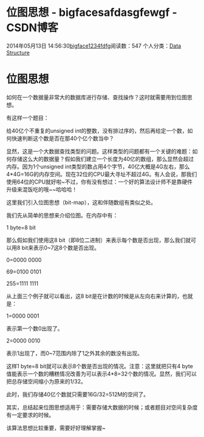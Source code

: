 # 位图思想 - bigfacesafdasgfewgf - CSDN博客





2014年05月13日 14:56:30[bigface1234fdfg](https://me.csdn.net/puqutogether)阅读数：547
个人分类：[Data Structure](https://blog.csdn.net/puqutogether/article/category/2595131)









# 位图思想

如何在一个数据量非常大的数据库进行存储、查找操作？这时就需要用到位图思想。




有这样一个题目：

给40亿个不重复的unsigned int的整数，没有排过序的，然后再给定一个数，如何快速判断这个数是否在那40个亿个数当中？




显然，这是一个大数据查找类型的问题。这样类型的问题都有一个关键的难题：如何存储这么大的数据量？假如我们建立一个长度为40亿的数组，那么显然会超过内存。因为1个unsigned int类型的数占用4个字节，40亿大概是4G左右，那么4*4G=16G的内存空间。现在32位的CPU最大寻址不超过4G。有人会说，那我们使用64位的CPU就好啦~不过，你有没有想过：一个好的算法设计师不是靠硬件升级来混饭吃的哦~~哈哈哈！




这里我们引入位图思想（bit-map），这和伴随数组有类似之处。

我们先从简单的思想来介绍位图。在内存中有：

1 byte=8 bit

那么假如我们使用这8 bit（即8位二进制）来表示每个数是否出现，那么我们就可以用8 bit来表示0~7这8个数是否出现。

0=0000 0000

69=0100 0101

255=1111 1111

从上面三个例子就可以看出，这8 bit是在计数的时候是从左向右来计算的，也就是：

1=0000 0001

表示第一个数0出现了。

2=0000 0010

表示1出现了，而0~7范围内除了1之外其余的数没有出现。




这样1 byte=8 bit就可以表示8个数是否出现的情况。注意：这里就把只有4 byte值能表示一个数的糟糕情况改善为可以表示4*8=32个数的情况。显然，我们可以把总存储空间缩小为原来的1/32。




此时，我们存储40亿个数就只需要16G/32=512M的空间了。




其实，总结起来位图思想适用于：需要存储大数据的时候；或者题目对空间复杂度有一定要求的时候。

该算法思想比较重要，需要好好理解掌握~



















